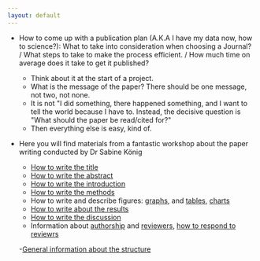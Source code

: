 ```yaml
---
layout: default
---
```


- How to come up with a publication plan (A.K.A I have my data now, how to science?): What to take into consideration when choosing a Journal? / What steps to take to make the process efficient. / How much time on average does it take to get it published?
  - Think about it at the start of a project.
  - What is the message of the paper? There should be one message, not two, not none.
  - It is not "I did something, there happened something, and I want to tell the world because I have to. Instead, the decisive question is "What should the paper be read/cited for?"
  - Then everything else is easy, kind of.

- Here you will find materials from a fantastic workshop about the paper writing conducted by Dr Sabine König
  - [How to write the title](https://studip.uni-osnabrueck.de/sendfile.php?type=0&file_id=cb32824ed13282bf8996c19955e41e25&file_name=Paper_writing_title.pdf)
  - [How to write the abstract](https://studip.uni-osnabrueck.de/sendfile.php?type=0&file_id=3b531a2ff8d37b3c62e112b04912f680&file_name=Paper_writing_abstract.pdf)
  - [How to write the introduction](https://studip.uni-osnabrueck.de/sendfile.php?type=0&file_id=13d2158d8cadbe74d25187ae92979bf8&file_name=Paper_writing_intro.pdf)
  - [How to write the methods](https://studip.uni-osnabrueck.de/sendfile.php?type=0&file_id=05afc77c81de4e6e136ab5aad7aedbb1&file_name=Paper_writing_methods.pdf)
  - How to write and describe figures: [graphs](https://studip.uni-osnabrueck.de/sendfile.php?type=0&file_id=12f619b584b9acb8537afa79e273753f&file_name=Paper_writing_figures.pdf), and [tables](https://studip.uni-osnabrueck.de/sendfile.php?type=0&file_id=c5ae9796b6f313b7330f0e1199f8ae38&file_name=Paper_writing_tables.pdf), [charts](https://studip.uni-osnabrueck.de/sendfile.php?type=0&file_id=10bbc319ca75ba19f8a5fb28064fb354&file_name=Paper_writing_figures2.pdf)
  - [How to write about the results](https://studip.uni-osnabrueck.de/sendfile.php?type=0&file_id=e71cae8bc2e9975bd022f7333e68a9ab&file_name=Paper_writing_results.pdf)
  - [How to write the discussion](https://studip.uni-osnabrueck.de/sendfile.php?type=0&file_id=e577b6665b2821692b6d63237ed12203&file_name=Paper_writing_discussion.pdf)
  - Information about [authorship](https://studip.uni-osnabrueck.de/sendfile.php?type=0&file_id=33c8dcb60e05068c5ed27f3b5fd3679d&file_name=Paper_writing_authorship.pdf) and [reviewers](https://studip.uni-osnabrueck.de/sendfile.php?type=0&file_id=8e3857c00302cd18e768ab498958521e&file_name=Paper_writing_review.pdf), [how to respond to reviewrs](https://studip.uni-osnabrueck.de/sendfile.php?type=0&file_id=225a2281b025b1e7400d2c7e77e885e6&file_name=Paper_writing_response_to_reviewers.pdf)

  -[General information about the structure](https://studip.uni-osnabrueck.de/sendfile.php?type=0&file_id=86e507d66bac5fa5ae387e2b185e7c8a&file_name=Paper_writing_IRDAM.pdf)